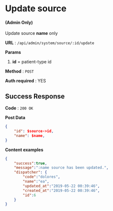 # Update source

#### (**Admin Only**)

Update source **name** only

**URL** : `/api/admin/system/source/:id/update`

**Params**
1. **id** = patient-type id

**Method** : `POST`

**Auth required** : YES

## Success Response

**Code** : `200 OK`

**Post Data**

```json
{
    "id": $source->id,
    "name": $name,
}
```

**Content examples**

```json
{
    "success":true,
    "message":":name source has been updated.",
    "dispatcher": {
        "code":"dolores",
        "name":"ea",
        "updated_at":"2019-05-22 00:39:46",
        "created_at":"2019-05-22 00:39:46",
        "id":6
    }
}
```
